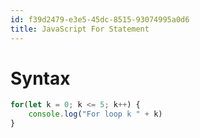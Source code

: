 ```yaml
---
id: f39d2479-e3e5-45dc-8515-93074995a0d6
title: JavaScript For Statement
---
```


# Syntax

``` javascript
for(let k = 0; k <= 5; k++) {
    console.log("For loop k " + k)
}
```
